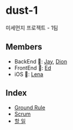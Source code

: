 # dust-1
미세먼지 프로젝트 - 1팀

## Members

- BackEnd 🎒: [Jay](jay), [Dion](dion)
- FrontEnd 🐥: [Ed](ed)
- iOS 🧞: [Lena](lena)

## Index

- [Ground Rule](../../wiki/Ground-Rule)
- [Scrum](../../wiki/Scrum)
- [할 일](https://link.idion.dev/team-todo)

[jay]: https://github.com/beginin15
[dion]: https://github.com/ksundong
[ed]: https://github.com/sungik-choi
[lena]: https://github.com/dev-Lena
